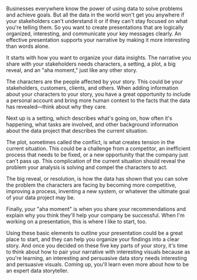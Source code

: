 
Businesses everywhere know the power of using data to solve problems and achieve goals. But all the data in the world won't get you anywhere if your stakeholders can't understand it or if they can't stay focused on what you're telling them. So you want to create presentations that are logically organized, interesting, and communicate your key messages clearly. An effective presentation supports your narrative by making it more interesting than words alone.

It starts with how you want to organize your data insights. The narrative you share with your stakeholders needs characters, a setting, a plot, a big reveal, and an "aha moment," just like any other story. 

The characters are the people affected by your story. This could be your stakeholders, customers, clients, and others. When adding information about your characters to your story, you have a great opportunity to include a personal account and bring more human context to the facts that the data has revealed—think about why they care. 

Next up is a setting, which describes what's going on, how often it's happening, what tasks are involved, and other background information about the data project that describes the current situation.

The plot, sometimes called the conflict, is what creates tension in the current situation. This could be a challenge from a competitor, an inefficient process that needs to be fixed, or a new opportunity that the company just can't pass up. This complication of the current situation should reveal the problem your analysis is solving and compel the characters to act. 

The big reveal, or resolution, is how the data has shown that you can solve the problem the characters are facing by becoming more competitive, improving a process, inventing a new system, or whatever the ultimate goal of your data project may be. 

Finally, your "aha moment" is when you share your recommendations and explain why you think they'll help your company be successful. When I'm working on a presentation, this is where I like to start, too. 

Using these basic elements to outline your presentation could be a great place to start, and they can help you organize your findings into a clear story. And once you decided on these five key parts of your story, it's time to think about how to pair your narrative with interesting visuals because as you're learning, an interesting and persuasive data story needs interesting and persuasive visuals. Coming up, you'll learn even more about how to be an expert data storyteller.